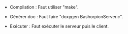- Compilation :
Faut utiliser "make".

- Générer doc :
Faut faire "doxygen BashorpionServer.c".

- Exécuter :
Faut exécuter le serveur puis le client.
